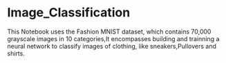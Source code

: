 # Image_Classification
This Notebook uses the Fashion MNIST dataset, which contains 70,000 grayscale images in 10 categories,It encompasses building and trainning a neural network to classify images of clothing, like sneakers,Pullovers and shirts.

